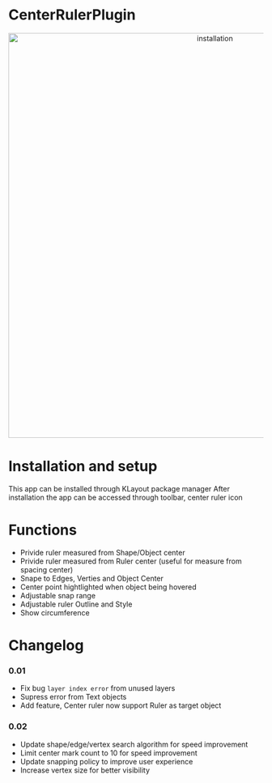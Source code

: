 # CenterRulerPlugin
<p align="center">
<img align="middle" src="https://github.com/s910324/CenterRulerPlugin/assets/1561043/9296286b-7e9b-44c3-843b-45f4d7ce151e2" alt="installation" width="800"/>
</p>


# Installation and setup
This app can be installed through KLayout package manager
After installation the app can be accessed through toolbar, center ruler icon


# Functions 
* Privide ruler measured from Shape/Object center
* Privide ruler measured from Ruler center (useful for measure from spacing center)
* Snape to Edges, Verties and Object Center
* Center point hightlighted when object being hovered
* Adjustable snap range
* Adjustable ruler Outline and Style
* Show circumference


# Changelog
### 0.01
* Fix bug `layer index error` from unused layers
* Supress error from Text objects
* Add feature, Center ruler now support Ruler as target object

### 0.02
* Update shape/edge/vertex search algorithm for speed improvement
* Limit center mark count to 10 for speed improvement
* Update snapping policy to improve user experience
* Increase vertex size for better visibility





